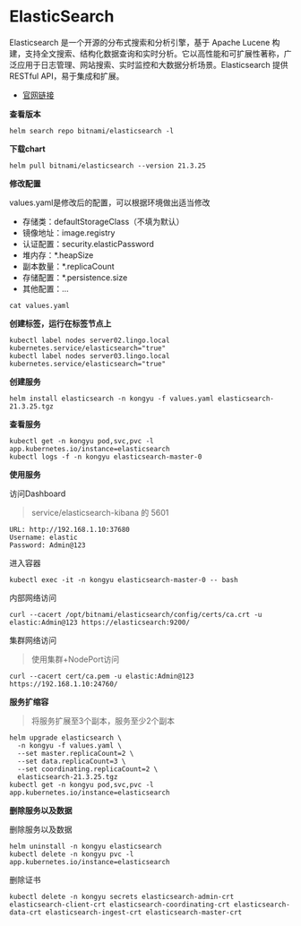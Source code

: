 # ElasticSearch

Elasticsearch 是一个开源的分布式搜索和分析引擎，基于 Apache Lucene 构建，支持全文搜索、结构化数据查询和实时分析。它以高性能和可扩展性著称，广泛应用于日志管理、网站搜索、实时监控和大数据分析场景。Elasticsearch 提供 RESTful API，易于集成和扩展。

- [官网链接](https://www.elastic.co/elasticsearch/)

**查看版本**

```
helm search repo bitnami/elasticsearch -l
```

**下载chart**

```
helm pull bitnami/elasticsearch --version 21.3.25
```

**修改配置**

values.yaml是修改后的配置，可以根据环境做出适当修改

- 存储类：defaultStorageClass（不填为默认）
- 镜像地址：image.registry
- 认证配置：security.elasticPassword
- 堆内存：*.heapSize
- 副本数量：*.replicaCount
- 存储配置：*.persistence.size
- 其他配置：...

```
cat values.yaml
```

**创建标签，运行在标签节点上**

```
kubectl label nodes server02.lingo.local kubernetes.service/elasticsearch="true"
kubectl label nodes server03.lingo.local kubernetes.service/elasticsearch="true"
```

**创建服务**

```
helm install elasticsearch -n kongyu -f values.yaml elasticsearch-21.3.25.tgz
```

**查看服务**

```
kubectl get -n kongyu pod,svc,pvc -l app.kubernetes.io/instance=elasticsearch
kubectl logs -f -n kongyu elasticsearch-master-0
```

**使用服务**

访问Dashboard

> service/elasticsearch-kibana 的 5601

```
URL: http://192.168.1.10:37680
Username: elastic
Password: Admin@123
```

进入容器

```
kubectl exec -it -n kongyu elasticsearch-master-0 -- bash
```

内部网络访问

```
curl --cacert /opt/bitnami/elasticsearch/config/certs/ca.crt -u elastic:Admin@123 https://elasticsearch:9200/
```

集群网络访问

> 使用集群+NodePort访问

```
curl --cacert cert/ca.pem -u elastic:Admin@123  https://192.168.1.10:24760/
```

**服务扩缩容**

> 将服务扩展至3个副本，服务至少2个副本

```
helm upgrade elasticsearch \
  -n kongyu -f values.yaml \
  --set master.replicaCount=2 \
  --set data.replicaCount=3 \
  --set coordinating.replicaCount=2 \
  elasticsearch-21.3.25.tgz
kubectl get -n kongyu pod,svc,pvc -l app.kubernetes.io/instance=elasticsearch
```

**删除服务以及数据**

删除服务以及数据

```
helm uninstall -n kongyu elasticsearch
kubectl delete -n kongyu pvc -l app.kubernetes.io/instance=elasticsearch
```

删除证书

```
kubectl delete -n kongyu secrets elasticsearch-admin-crt elasticsearch-client-crt elasticsearch-coordinating-crt elasticsearch-data-crt elasticsearch-ingest-crt elasticsearch-master-crt
```
